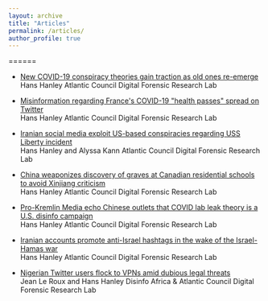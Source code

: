 ```yaml
---
layout: archive
title: "Articles"
permalink: /articles/
author_profile: true
---
```


======
* [New COVID-19 conspiracy theories gain traction as old ones re-emerge](https://www.google.com/url?q=https%3A%2F%2Fmedium.com%2Fdfrlab%2Fnew-covid-19-conspiracy-theories-gain-traction-as-old-ones-re-emerge-c28e58539198&sa=D&sntz=1&usg=AOvVaw1GG-C4gFVtNjdquTyFjFp-)\
Hans Hanley
Atlantic Council Digital Forensic Research Lab


* [Misinformation regarding France's COVID-19 "health passes" spread on Twitter](https://medium.com/dfrlab/misinformation-regarding-frances-covid-19-health-passes-spread-on-twitter-ba344920bc16)\
Hans Hanley
Atlantic Council Digital Forensic Research Lab

* [Iranian social media exploit US-based conspiracies regarding USS Liberty incident](https://www.google.com/url?q=https%3A%2F%2Fmedium.com%2Fdfrlab%2Firanian-social-media-exploit-us-based-conspiracies-regarding-uss-liberty-incident-95bc8960dcfa&sa=D&sntz=1&usg=AOvVaw3SrsSuMmQTdLpT0p4tx7ow)\
Hans Hanley and Alyssa Kann
Atlantic Council Digital Forensic Research Lab

* [China weaponizes discovery of graves at Canadian residential schools to avoid Xinjiang criticism](https://www.google.com/url?q=https%3A%2F%2Fmedium.com%2Fdfrlab%2Firanian-social-media-exploit-us-based-conspiracies-regarding-uss-liberty-incident-95bc8960dcfa&sa=D&sntz=1&usg=AOvVaw3SrsSuMmQTdLpT0p4tx7ow)\
Hans Hanley
Atlantic Council Digital Forensic Research Lab

* [Pro-Kremlin Media echo Chinese outlets that COVID lab leak theory is a U.S. disinfo campaign](https://www.google.com/url?q=https%3A%2F%2Fmedium.com%2Fdfrlab%2Fpro-kremlin-media-echo-chinese-outlets-that-covid-lab-leak-theory-is-a-u-s-disinfo-campaign-7f1bdc28f0a4&sa=D&sntz=1&usg=AOvVaw1e3yxP2DgkahOvj4vofE4t)\
Hans Hanley
Atlantic Council Digital Forensic Research Lab

* [Iranian accounts promote anti-Israel hashtags in the wake of the Israel-Hamas war](https://www.google.com/url?q=https%3A%2F%2Fmedium.com%2Fdfrlab%2Firanian-accounts-promote-anti-israel-hashtags-in-the-wake-of-the-israel-hamas-war-c1240ec25152&sa=D&sntz=1&usg=AOvVaw3KmFfECcB5Bmp62AxE4qA-)\
Hans Hanley 
Atlantic Council Digital Forensic Research Lab 

* [Nigerian Twitter users flock to VPNs amid dubious legal threats](https://www.google.com/url?q=https%3A%2F%2Fmedium.com%2Fdfrlab%2Fnigerian-twitter-users-flock-to-vpns-amid-dubious-legal-threats-395101f95cd3%3Fsource%3Dcollection_home---4------1-----------------------&sa=D&sntz=1&usg=AOvVaw14a4sFTmumlG6uK4ZSXZnX)\
Jean Le Roux and Hans Hanley 
Disinfo Africa & Atlantic Council Digital Forensic Research Lab 
